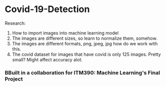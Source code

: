 # Covid-19-Detection

Research:

1. How to import images into machine learning model
2. The images are different sizes, so learn to normalize them, somehow.
3. The images are different formats, png, jpeg, jpg how do we work with this.
4. The covid dataset for images that have covid is only 125 images. Pretty small? Might affect accuracy alot.

<h3> BBuilt in a collaboration for ITM390: Machine Learning's Final Project </h3>
